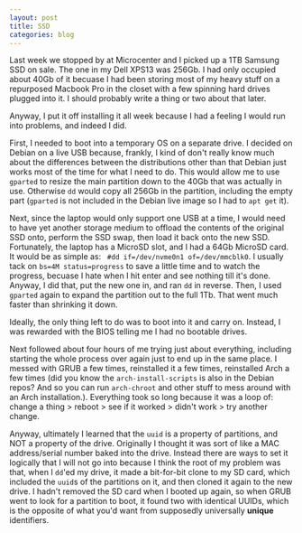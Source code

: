 ```yaml
---
layout: post
title: SSD
categories: blog
---
```


Last week we stopped by at Microcenter and I picked up a 1TB Samsung SSD on sale.  The one in my Dell XPS13 was 256Gb.  I had only occupied about 40Gb of it becuase I had been storing most of my heavy stuff on a repurposed Macbook Pro in the closet with a few spinning hard drives plugged into it.  I should probably write a thing or two about that later.

Anyway, I put it off installing it all week because I had a feeling I would run into problems, and indeed I did.

First, I needed to boot into a temporary OS on a separate drive.  I decided on Debian on a live USB because, frankly, I kind of don't really know much about the differences between the distributions other than that Debian just works most of the time for what I need to do.  This would allow me to use `gparted` to resize the main partition down to the 40Gb that was actually in use.  Otherwise `dd` would copy all 256Gb in the partition, including the empty part (`gparted` is not included in the Debian live image so I had to `apt get` it).

Next, since the laptop would only support one USB at a time, I would need to have yet another storage medium to offload the contents of the original SSD onto, perform the SSD swap, then load it back onto the new SSD.  Fortunately, the laptop has a MicroSD slot, and I had a 64Gb MicroSD card.  It would be as simple as: ` #dd if=/dev/nvme0n1 of=/dev/mmcblk0`.  I usually tack on `bs=4M status=progress` to save a little time and to watch the progress, becuase I hate when I hit enter and see nothing till it's done.  Anyway, I did that, put the new one in, and ran `dd` in reverse.  Then, I used `gparted` again to expand the partition out to the full 1Tb.  That went much faster than shrinking it down.

Ideally, the only thing left to do was to boot into it and carry on.  Instead, I was rewarded with the BIOS telling me I had no bootable drives.

Next followed about four hours of me trying just about everything, including starting the whole process over again just to end up in the same place.  I messed with GRUB a few times, reinstalled it a few times, reinstalled Arch a few times (did you know the `arch-install-scripts` is also in the Debian repos?  And so you can run `arch-chroot` and other stuff to mess around with an Arch installation.).  Everything took so long because it was a loop of: change a thing > reboot > see if it worked > didn't work > try another change.

Anyway, ultimately I learned that the `uuid` is a property of partitions, and NOT a property of the drive.  Originally I thought it was sort of like a MAC address/serial number baked into the drive.  Instead there are ways to set it logically that I will not go into because I think the root of my problem was that, when I `dd`'ed my drive, it made a bit-for-bit clone to my SD card, which included the `uuid`s of the partitions on it, and then cloned it again to the new drive.  I hadn't removed the SD card when I booted up again, so when GRUB went to look for a partition to boot, it found two with identical UUIDs, which is the opposite of what you'd want from supposedly universally **unique** identifiers.
